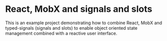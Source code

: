 React, MobX and signals and slots
=================================

This is an example project demonstrating how to combine React, MobX and typed-signals (signals and slots) to enable object oriented state management combined with a reactive user interface.
